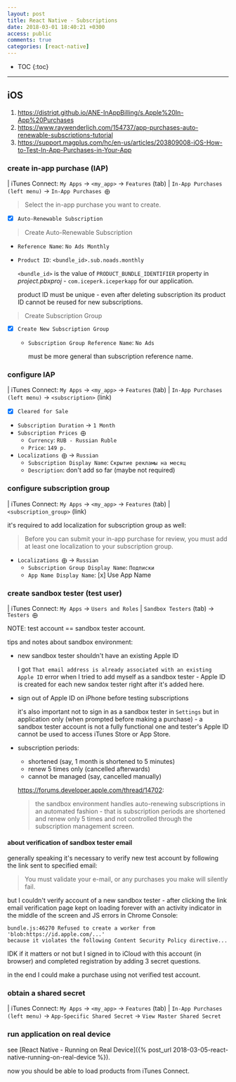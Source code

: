 ```yaml
---
layout: post
title: React Native - Subscriptions
date: 2018-03-01 18:40:21 +0300
access: public
comments: true
categories: [react-native]
---
```


<!-- more -->

* TOC
{:toc}
<hr>

iOS
---

1. <https://distriqt.github.io/ANE-InAppBilling/s.Apple%20In-App%20Purchases>
2. <https://www.raywenderlich.com/154737/app-purchases-auto-renewable-subscriptions-tutorial>
3. <https://support.magplus.com/hc/en-us/articles/203809008-iOS-How-to-Test-In-App-Purchases-in-Your-App>

### create in-app purchase (IAP)

| iTunes Connect: `My Apps` → `<my_app>` → `Features` (tab)
| `In-App Purchases (left menu)` → `In-App Purchases ⨁`

> Select the in-app purchase you want to create.

- [x] `Auto-Renewable Subscription`

> Create Auto-Renewable Subscription

- `Reference Name`: `No Ads Monthly`
- `Product ID`: `<bundle_id>.sub.noads.monthly`

  `<bundle_id>` is the value of `PRODUCT_BUNDLE_IDENTIFIER` property
  in _project.pbxproj_ - `com.iceperk.iceperkapp` for our application.

  product ID must be unique - even after deleting subscription
  its product ID cannot be reused for new subscriptions.

> Create Subscription Group

- [x] `Create New Subscription Group`
  - `Subscription Group Reference Name`: `No Ads`

    must be more general than subscription reference name.

### configure IAP

| iTunes Connect: `My Apps` → `<my_app>` → `Features` (tab)
| `In-App Purchases (left menu)` → `<subscription>` (link)

- [x] `Cleared for Sale`
- `Subscription Duration` → `1 Month`
- `Subscription Prices ⨁`
  - `Currency`: `RUB - Russian Ruble`
  - `Price`: `149 р.`
- `Localizations ⨁` → `Russian`
  - `Subscription Display Name`: `Скрытие рекламы на месяц`
  - `Description`: don't add so far (maybe not required)

### configure subscription group

| iTunes Connect: `My Apps` → `<my_app>` → `Features` (tab)
| `<subscription_group>` (link)

it's required to add localization for subscription group as well:

> Before you can submit your in-app purchase for review,
> you must add at least one localization to your subscription group.

- `Localizations ⨁` → `Russian`
  - `Subscription Group Display Name`: `Подписки`
  - `App Name Display Name`: [x] Use App Name

### create sandbox tester (test user)

| iTunes Connect: `My Apps` → `Users and Roles`
| `Sandbox Testers` (tab) → `Testers ⨁`

NOTE: test account == sandbox tester account.

tips and notes about sandbox environment:

- new sandbox tester shouldn't have an existing Apple ID

  I got `That email address is already associated with an existing Apple ID`
  error when I tried to add myself as a sandbox tester - Apple ID is created
  for each new sandox tester right after it's added here.

- sign out of Apple ID on iPhone before testing subscriptions

  it's also important not to sign in as a sandbox tester in `Settings` but
  in application only (when prompted before making a purchase) - a sandbox
  tester account is not a fully functional one and tester's Apple ID cannot
  be used to access iTunes Store or App Store.

- subscription periods:

  - shortened (say, 1 month is shortened to 5 minutes)
  - renew 5 times only (cancelled afterwards)
  - cannot be managed (say, cancelled manually)

  <https://forums.developer.apple.com/thread/14702>:

  > the sandbox environment handles auto-renewing subscriptions in an automated
  > fashion - that is subscription periods are shortened and renew only 5 times
  > and not controlled through the subscription management screen.

#### about verification of sandbox tester email

generally speaking it's necessary to verify new test account by following
the link sent to specified email:

> You must validate your e-mail, or any purchases you make will silently fail.

but I couldn't verify account of a new sandbox tester - after clicking
the link email verification page kept on loading forever with an activity
indicator in the middle of the screen and JS errors in Chrome Console:

```
bundle.js:46270 Refused to create a worker from 'blob:https://id.apple.com/...'
because it violates the following Content Security Policy directive...
```

IDK if it matters or not but I signed in to iCloud with this account
(in browser) and completed registration by adding 3 secret questions.

in the end I could make a purchase using not verified test account.

### obtain a shared secret

| iTunes Connect: `My Apps` → `<my_app>` → `Features` (tab)
| `In-App Purchases (left menu)` → `App-Specific Shared Secret` → `View Master Shared Secret`

### run application on real device

see [React Native - Running on Real Device]({% post_url 2018-03-05-react-native-running-on-real-device %}).

now you should be able to load products from iTunes Connect.
